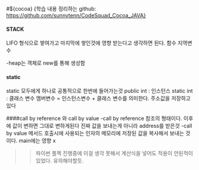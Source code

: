 #${cocoa}
{학습 내용 정리하는 github: https://github.com/sunnytenn/CodeSquad_Cocoa_JAVA}
 
#### STACK 
LIFO 형식으로 쌓여가고 마지막에 쌓인것에 영향 받는다고 생각하면 된다. 함수 지역변수 

-heap는 객체로 new를 통해 생성함 

#### static 
static 모두에게 하나로 공통적으로 한번에 들어가는것 
public int : 인스턴스 
static int : 클래스 변수
멤버변수 = 인스턴스변수 + 클래스 변수를 의미한다.
주소값을 저장하고있다


####call by reference 와 call by value 
-call by reference 참조의 형태이다. 이후에 값이 변하면 그대로 변하게된다 진짜 값을 보내는게 아니라 address를 받은것
-call by value 메서드 호출시에 사용되는 인자의 메모리에 저장된 값을 복사해서 보내는 것이다. main에는 영향 x
>>파이썬 플젝 진행중에 이걸 생각 못해서 계산식을 넣어도 적용이 안된적이 있었다. 유의해야할듯.
>